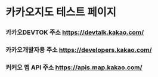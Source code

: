 # 카카오지도 테스트 페이지

### 카카오DEVTOK 주소 https://devtalk.kakao.com/

### 카카오개발자용 주소 https://developers.kakao.com/

### 커커오 맵 API 주소 https://apis.map.kakao.com/
